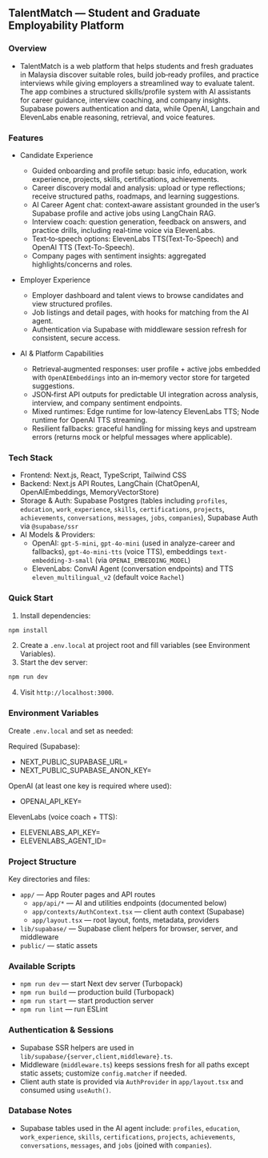 ## TalentMatch — Student and Graduate Employability Platform

### Overview
- TalentMatch is a web platform that helps students and fresh graduates in Malaysia discover suitable roles, build job‑ready profiles, and practice interviews while giving employers a streamlined way to evaluate talent. The app combines a structured skills/profile system with AI assistants for career guidance, interview coaching, and company insights. Supabase powers authentication and data, while OpenAI, Langchain and ElevenLabs enable reasoning, retrieval, and voice features.

### Features
- Candidate Experience
  - Guided onboarding and profile setup: basic info, education, work experience, projects, skills, certifications, achievements.
  - Career discovery modal and analysis: upload or type reflections; receive structured paths, roadmaps, and learning suggestions.
  - AI Career Agent chat: context‑aware assistant grounded in the user’s Supabase profile and active jobs using LangChain RAG.
  - Interview coach: question generation, feedback on answers, and practice drills, including real‑time voice via ElevenLabs.
  - Text‑to‑speech options: ElevenLabs TTS(Text-To-Speech) and OpenAI TTS (Text-To-Speech).
  - Company pages with sentiment insights: aggregated highlights/concerns and roles.

- Employer Experience
  - Employer dashboard and talent views to browse candidates and view structured profiles.
  - Job listings and detail pages, with hooks for matching from the AI agent.
  - Authentication via Supabase with middleware session refresh for consistent, secure access.

- AI & Platform Capabilities
  - Retrieval‑augmented responses: user profile + active jobs embedded with `OpenAIEmbeddings` into an in‑memory vector store for targeted suggestions.
  - JSON‑first API outputs for predictable UI integration across analysis, interview, and company sentiment endpoints.
  - Mixed runtimes: Edge runtime for low‑latency ElevenLabs TTS; Node runtime for OpenAI TTS streaming.
  - Resilient fallbacks: graceful handling for missing keys and upstream errors (returns mock or helpful messages where applicable).

### Tech Stack
- Frontend: Next.js, React, TypeScript, Tailwind CSS
- Backend: Next.js API Routes, LangChain (ChatOpenAI, OpenAIEmbeddings, MemoryVectorStore)
- Storage & Auth: Supabase Postgres (tables including `profiles`, `education`, `work_experience`, `skills`, `certifications`, `projects`, `achievements`, `conversations`, `messages`, `jobs`, `companies`), Supabase Auth via `@supabase/ssr`
- AI Models & Providers:
  - OpenAI: `gpt-5-mini`, `gpt-4o-mini` (used in analyze-career and fallbacks), `gpt-4o-mini-tts` (voice TTS), embeddings `text-embedding-3-small` (via `OPENAI_EMBEDDING_MODEL`)
  - ElevenLabs: ConvAI Agent (conversation endpoints) and TTS `eleven_multilingual_v2` (default voice `Rachel`)

### Quick Start
1) Install dependencies:
```bash
npm install
```
2) Create a `.env.local` at project root and fill variables (see Environment Variables).
3) Start the dev server:
```bash
npm run dev
```
4) Visit `http://localhost:3000`.

### Environment Variables
Create `.env.local` and set as needed:

Required (Supabase):
- NEXT_PUBLIC_SUPABASE_URL=
- NEXT_PUBLIC_SUPABASE_ANON_KEY=

OpenAI (at least one key is required where used):
- OPENAI_API_KEY=

ElevenLabs (voice coach + TTS):
- ELEVENLABS_API_KEY=
- ELEVENLABS_AGENT_ID=

### Project Structure
Key directories and files:
- `app/` — App Router pages and API routes
  - `app/api/*` — AI and utilities endpoints (documented below)
  - `app/contexts/AuthContext.tsx` — client auth context (Supabase)
  - `app/layout.tsx` — root layout, fonts, metadata, providers
- `lib/supabase/` — Supabase client helpers for browser, server, and middleware
- `public/` — static assets

### Available Scripts
- `npm run dev` — start Next dev server (Turbopack)
- `npm run build` — production build (Turbopack)
- `npm run start` — start production server
- `npm run lint` — run ESLint


### Authentication & Sessions
- Supabase SSR helpers are used in `lib/supabase/{server,client,middleware}.ts`.
- Middleware (`middleware.ts`) keeps sessions fresh for all paths except static assets; customize `config.matcher` if needed.
- Client auth state is provided via `AuthProvider` in `app/layout.tsx` and consumed using `useAuth()`.

### Database Notes
- Supabase tables used in the AI agent include: `profiles`, `education`, `work_experience`, `skills`, `certifications`, `projects`, `achievements`, `conversations`, `messages`, and `jobs` (joined with `companies`).
